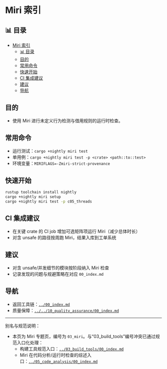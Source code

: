 ﻿# Miri 索引


## 📊 目录

- [Miri 索引](#miri-索引)
  - [📊 目录](#-目录)
  - [目的](#目的)
  - [常用命令](#常用命令)
  - [快速开始](#快速开始)
  - [CI 集成建议](#ci-集成建议)
  - [建议](#建议)
  - [导航](#导航)


## 目的

- 使用 Miri 进行未定义行为检测与借用规则的运行时检查。

## 常用命令

- 运行测试：`cargo +nightly miri test`
- 单用例：`cargo +nightly miri test -p <crate> <path::to::test>`
- 环境变量：`MIRIFLAGS=-Zmiri-strict-provenance`

## 快速开始

```bash
rustup toolchain install nightly
cargo +nightly miri setup
cargo +nightly miri test -p c05_threads
```

## CI 集成建议

- 在关键 crate 的 CI job 增加可选矩阵项运行 Miri（减少总体时长）
- 对含 unsafe 的路径按周跑 Miri，结果入库到工单系统

## 建议

- 对含 unsafe/并发细节的模块按阶段纳入 Miri 检查
- 记录发现的问题与规避策略在对应 `00_index.md`

## 导航

- 返回工具链：[`../00_index.md`](../00_index.md)
- 质量保障：[`../../10_quality_assurance/00_index.md`](../../10_quality_assurance/00_index.md)

---

别名与规范说明：

- 本页为 Miri 专题页，编号为 `03_miri`。与“03_build_tools”编号冲突已通过规范入口化处理：
  - 构建工具规范入口：[`../03_build_tools/00_index.md`](../03_build_tools/00_index.md)
  - Miri 在代码分析/运行时检查的综述入口：[`../05_code_analysis/00_index.md`](../05_code_analysis/00_index.md)
